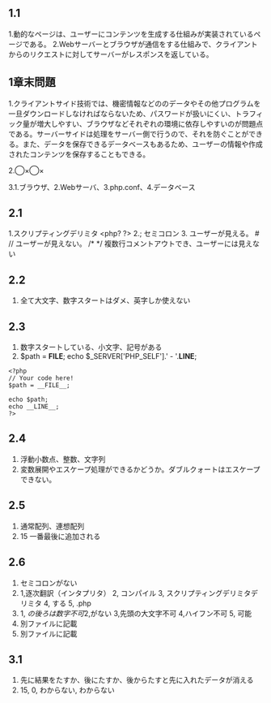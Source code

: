 ## 1.1
1.動的なページは、ユーザーにコンテンツを生成する仕組みが実装されているページである。
2.Webサーバーとブラウザが通信をする仕組みで、クライアントからのリクエストに対してサーバーがレスポンスを返している。

## 1章末問題
1.クライアントサイド技術では、機密情報などののデータやその他プログラムを一旦ダウンロードしなければならないため、パスワードが扱いにくい、トラフィック量が増大しやすい、ブラウザなどそれぞれの環境に依存しやすいのが問題点である。サーバーサイドは処理をサーバー側で行うので、それを防ぐことができる。また、データを保存できるデータベースもあるため、ユーザーの情報や作成されたコンテンツを保存することもできる。

2.◯×◯×

3.1.ブラウザ、2.Webサーバ、3.php.conf、4.データベース

## 2.1
1.スクリプティングデリミタ <php? ?>
2.; セミコロン
3.<!-- --> ユーザーが見える。 # // ユーザーが見えない。 /* */ 複数行コメントアウトでき、ユーザーには見えない

## 2.2
1. 全て大文字、数字スタートはダメ、英字しか使えない

## 2.3
1. 数字スタートしている、小文字、記号がある
2. $path = __FILE__; echo $_SERVER['PHP_SELF'].' - '.__LINE__;
```
<?php
// Your code here!
$path = __FILE__;

echo $path;
echo __LINE__;
?>
```

## 2.4
1. 浮動小数点、整数、文字列
2. 変数展開やエスケープ処理ができるかどうか。ダブルクォートはエスケープできない。

## 2.5
1. 通常配列、連想配列
2. 15 一番最後に追加される

## 2.6
1. セミコロンがない
2. 1,逐次翻訳（インタプリタ） 2, コンパイル 3, スクリプティングデリミタデリミタ 4, する 5, .php
3. 1, $の後ろは数字不可 2,$がない 3,先頭の大文字不可 4,ハイフン不可 5, 可能
4. 別ファイルに記載
5. 別ファイルに記載

## 3.1
1. 先に結果をたすか、後にたすか、後からたすと先に入れたデータが消える
2. 15, 0, わからない, わからない